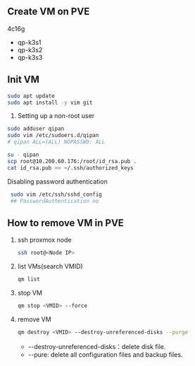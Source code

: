 ## Create VM on PVE
4c16g
- qp-k3s1
- qp-k3s2
- qp-k3s3

## Init VM

```bash
sudo apt update
sudo apt install -y vim git
```
1. Setting up a non-root user
```bash
sudo adduser qipan
sudo vim /etc/sudoers.d/qipan
# qipan ALL=(ALL) NOPASSWD: ALL

su - qipan
scp root@10.200.60.176:/root/id_rsa.pub .
cat id_rsa.pub >> ~/.ssh/authorized_keys

```

Disabling password authentication
```bash
 sudo vim /etc/ssh/sshd_config
 ## PasswordAuthentication no
```

## How to remove VM in PVE
1. ssh proxmox node
    ```bash
    ssh root@<Node IP>
    ```
2. list VMs(search VMID)
    ```bash
    qm list
    ```
3. stop VM
    ```bash
    qm stop <VMID> --force
    ```
4. remove VM
    ```bash
    qm destroy <VMID> --destroy-unreferenced-disks --purge
    ```
    - --destroy-unreferenced-disks：delete disk file.
    - --pure: delete all configuration files and backup files.